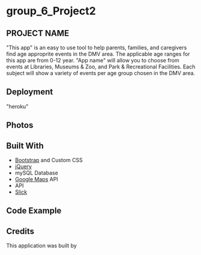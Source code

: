 # group_6_Project2

## **PROJECT NAME**
"This app" is an easy to use tool to help parents, families, and caregivers find age approprite events in the DMV area. 
The applicable age ranges for this app are from 0-12 year. "App name" will allow you to choose from events at Libraries, Museums & Zoo, and 
Park & Recreational Facilities. Each subject will show a variety of events per age group chosen in the DMV area.

## **Deployment**
  "heroku"
  
## **Photos**  
  
## **Built With**
 -  [Bootstrap](https://getbootstrap.com/) and Custom CSS
 -  [jQuery](https://jquery.com/)
 -  mySQL Database
 -  [Google Maps](https://maps.google.com/) API
 -  API
 -  [Slick](http://kenwheeler.github.io/slick/)

## **Code Example** 

## **Credits**
 This application was built by 
